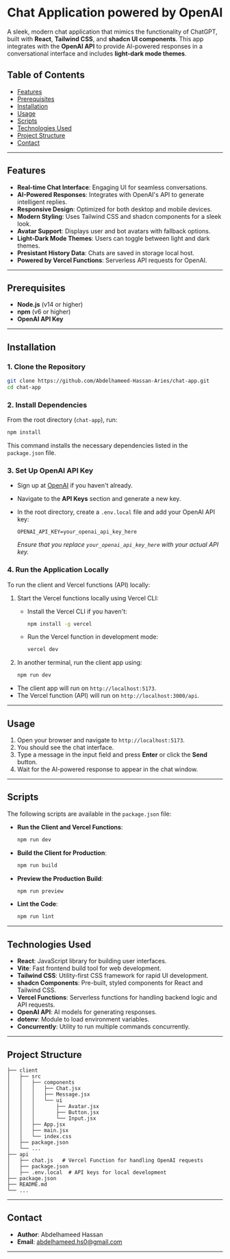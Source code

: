 # Chat Application powered by OpenAI

A sleek, modern chat application that mimics the functionality of ChatGPT, built with **React**, **Tailwind CSS**, and **shadcn UI components**. This app integrates with the **OpenAI API** to provide AI-powered responses in a conversational interface and includes **light-dark mode themes**.

## Table of Contents

- [Features](#features)
- [Prerequisites](#prerequisites)
- [Installation](#installation)
- [Usage](#usage)
- [Scripts](#scripts)
- [Technologies Used](#technologies-used)
- [Project Structure](#project-structure)
- [Contact](#contact)

---

## Features

- **Real-time Chat Interface**: Engaging UI for seamless conversations.
- **AI-Powered Responses**: Integrates with OpenAI's API to generate intelligent replies.
- **Responsive Design**: Optimized for both desktop and mobile devices.
- **Modern Styling**: Uses Tailwind CSS and shadcn components for a sleek look.
- **Avatar Support**: Displays user and bot avatars with fallback options.
- **Light-Dark Mode Themes**: Users can toggle between light and dark themes.
- **Presistant History Data**: Chats are saved in storage local host.
- **Powered by Vercel Functions**: Serverless API requests for OpenAI.

---

## Prerequisites

- **Node.js** (v14 or higher)
- **npm** (v6 or higher)
- **OpenAI API Key**

---

## Installation

### 1. Clone the Repository

```bash
git clone https://github.com/Abdelhameed-Hassan-Aries/chat-app.git
cd chat-app
```

### 2. Install Dependencies

From the root directory (`chat-app`), run:

```bash
npm install
```

This command installs the necessary dependencies listed in the `package.json` file.

### 3. Set Up OpenAI API Key

- Sign up at [OpenAI](https://platform.openai.com/) if you haven't already.
- Navigate to the **API Keys** section and generate a new key.
- In the root directory, create a `.env.local` file and add your OpenAI API key:

  ```env
  OPENAI_API_KEY=your_openai_api_key_here
  ```

  _Ensure that you replace `your_openai_api_key_here` with your actual API key._

### 4. Run the Application Locally

To run the client and Vercel functions (API) locally:

1. Start the Vercel functions locally using Vercel CLI:

   - Install the Vercel CLI if you haven't:

     ```bash
     npm install -g vercel
     ```

   - Run the Vercel function in development mode:

     ```bash
     vercel dev
     ```

2. In another terminal, run the client app using:

   ```bash
   npm run dev
   ```

- The client app will run on `http://localhost:5173`.
- The Vercel function (API) will run on `http://localhost:3000/api`.

---

## Usage

1. Open your browser and navigate to `http://localhost:5173`.
2. You should see the chat interface.
3. Type a message in the input field and press **Enter** or click the **Send** button.
4. Wait for the AI-powered response to appear in the chat window.

---

## Scripts

The following scripts are available in the `package.json` file:

- **Run the Client and Vercel Functions**:

  ```bash
  npm run dev
  ```

- **Build the Client for Production**:

  ```bash
  npm run build
  ```

- **Preview the Production Build**:

  ```bash
  npm run preview
  ```

- **Lint the Code**:

  ```bash
  npm run lint
  ```

---

## Technologies Used

- **React**: JavaScript library for building user interfaces.
- **Vite**: Fast frontend build tool for web development.
- **Tailwind CSS**: Utility-first CSS framework for rapid UI development.
- **shadcn Components**: Pre-built, styled components for React and Tailwind CSS.
- **Vercel Functions**: Serverless functions for handling backend logic and API requests.
- **OpenAI API**: AI models for generating responses.
- **dotenv**: Module to load environment variables.
- **Concurrently**: Utility to run multiple commands concurrently.

---

## Project Structure

```
├── client
│   ├── src
│   │   ├── components
│   │   │   ├── Chat.jsx
│   │   │   ├── Message.jsx
│   │   │   └── ui
│   │   │       ├── Avatar.jsx
│   │   │       ├── Button.jsx
│   │   │       └── Input.jsx
│   │   ├── App.jsx
│   │   ├── main.jsx
│   │   └── index.css
│   ├── package.json
│   └── ...
├── api
│   ├── chat.js   # Vercel Function for handling OpenAI requests
│   ├── package.json
│   ├── .env.local  # API keys for local development
├── package.json
├── README.md
└── ...
```

---

## Contact

- **Author**: Abdelhameed Hassan
- **Email**: [abdelhameed.hs0@gmail.com](mailto:abdelhameed.hs0@gmail.com)

---
